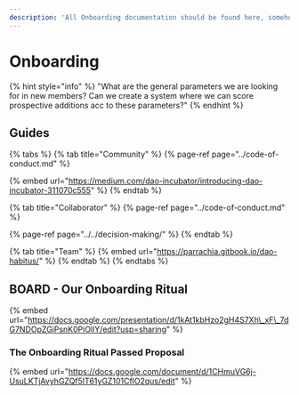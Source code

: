 ```yaml
---
description: 'All Onboarding documentation should be found here, somehow.'
---
```


# Onboarding

{% hint style="info" %}
"What are the general parameters we are looking for in new members? Can we create a system where we can score prospective additions acc to these parameters?"
{% endhint %}

## Guides

{% tabs %}
{% tab title="Community" %}
{% page-ref page="../code-of-conduct.md" %}

{% embed url="https://medium.com/dao-incubator/introducing-dao-incubator-311070c555" %}
{% endtab %}

{% tab title="Collaborator" %}
{% page-ref page="../code-of-conduct.md" %}

{% page-ref page="../../decision-making/" %}
{% endtab %}

{% tab title="Team" %}
{% embed url="https://parrachia.gitbook.io/dao-habitus/" %}
{% endtab %}
{% endtabs %}



## BOARD - Our Onboarding Ritual

{% embed url="https://docs.google.com/presentation/d/1kAt1kbHzo2gH4S7Xh\_xF\_7dG7NDOpZGiPsnK0PiOllY/edit?usp=sharing" %}

### The Onboarding Ritual Passed Proposal

{% embed url="https://docs.google.com/document/d/1CHmuVG6j-UsuLKTjAvyhGZQf5IT61yGZ101CflO2qus/edit" %}





